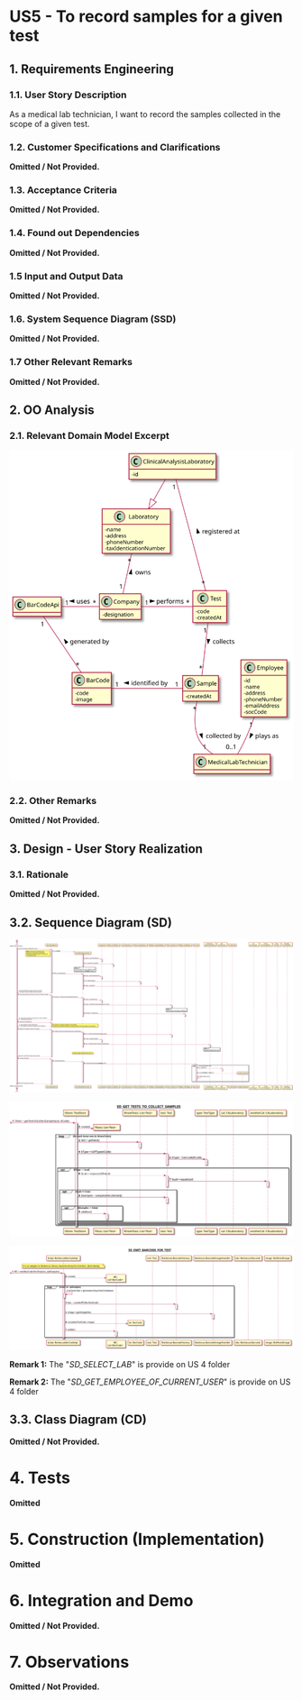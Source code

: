 # US5 - To record samples for a given test


## 1. Requirements Engineering


### 1.1. User Story Description

As a medical lab technician, I want to record the samples collected in the scope of a given test.

### 1.2. Customer Specifications and Clarifications 

**Omitted / Not Provided.**
  
### 1.3. Acceptance Criteria

**Omitted / Not Provided.**

### 1.4. Found out Dependencies

**Omitted / Not Provided.**

### 1.5 Input and Output Data

**Omitted / Not Provided.**

### 1.6. System Sequence Diagram (SSD)

**Omitted / Not Provided.**

### 1.7 Other Relevant Remarks

**Omitted / Not Provided.**


## 2. OO Analysis

### 2.1. Relevant Domain Model Excerpt 

![DMExcerpt](DMExcerpt.svg)


### 2.2. Other Remarks

**Omitted / Not Provided.**


## 3. Design - User Story Realization

### 3.1. Rationale

**Omitted / Not Provided.**


## 3.2. Sequence Diagram (SD)
  
![SD](SD.svg)

![SD_GET_TESTS_TO_COLLECT_SAMPLES](SD_GET_TESTS_TO_COLLECT_SAMPLES.svg)

![SD_EMIT_BARCODE_FOR_TEST](SD_EMIT_BARCODE_FOR_TEST.svg)

**Remark 1:** The "_SD_SELECT_LAB_" is provide on US 4 folder

**Remark 2:** The "_SD_GET_EMPLOYEE_OF_CURRENT_USER_" is provide on US 4 folder
  
## 3.3. Class Diagram (CD)

**Omitted / Not Provided.**

# 4. Tests 

**Omitted**

# 5. Construction (Implementation)


**Omitted**


# 6. Integration and Demo 

**Omitted / Not Provided.**

# 7. Observations

**Omitted / Not Provided.**





